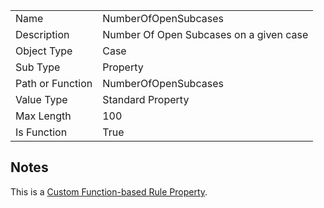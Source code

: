 |  |  |
| ------------- | ------------- |
| Name	| NumberOfOpenSubcases
| Description	| Number Of Open Subcases on a given case
| Object Type	| Case
| Sub Type	| Property
| Path or Function	| NumberOfOpenSubcases
| Value Type	| Standard Property
| Max Length	| 100
| Is Function	| True

## Notes
This is a [Custom Function-based Rule Property](http://clarify.dovetailsoftware.com/gsherman/2016/12/20/introducing-custom-function-based-rule-properties/). 


